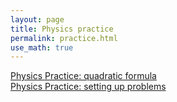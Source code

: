 ```yaml
---
layout: page
title: Physics practice  
permalink: practice.html
use_math: true
---
```


<a href="practice.pdf">Physics Practice: quadratic formula</a><br>
<a href="practice2.pdf">Physics Practice: setting up problems</a>
